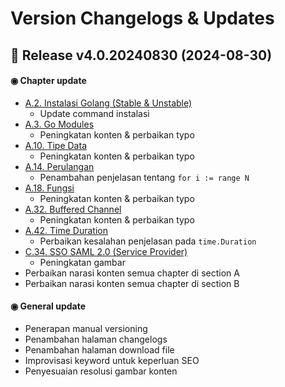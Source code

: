 # Version Changelogs & Updates

## 📝 Release v4.0.20240830 (2024-08-30)

#### ◉ Chapter update

- [A.2. Instalasi Golang (Stable & Unstable)](/2-instalasi-golang.html)
    - Update command instalasi
- [A.3. Go Modules](/A-setup-go-project-dengan-go-modules.html)
    - Peningkatan konten & perbaikan typo
- [A.10. Tipe Data](A-tipe-data.html)
    - Peningkatan konten & perbaikan typo
- [A.14. Perulangan](/A-perulangan.html)
    - Penambahan penjelasan tentang `for i := range N`
- [A.18. Fungsi](/A-fungsi.html)
    - Peningkatan konten & perbaikan typo
- [A.32. Buffered Channel](/A-buffered-channel.html)
    - Peningkatan konten & perbaikan typo
- [A.42. Time Duration](/A-time-duration.html)
    - Perbaikan kesalahan penjelasan pada `time.Duration`
- [C.34. SSO SAML 2.0 (Service Provider)](/C-golang-sso-saml-sp.html)
    - Peningkatan gambar
- Perbaikan narasi konten semua chapter di section A
- Perbaikan narasi konten semua chapter di section B

#### ◉ General update

- Penerapan manual versioning
- Penambahan halaman changelogs
- Penambahan halaman download file
- Improvisasi keyword untuk keperluan SEO
- Penyesuaian resolusi gambar konten
